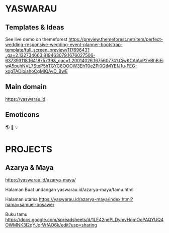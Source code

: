 # YASWARAU

## Templates & Ideas
See live demo on themeforest
https://preview.themeforest.net/item/perfect-wedding-responsive-wedding-event-planner-bootstrap-template/full_screen_preview/11769643?_ga=2.132734663.819463079.1676027506-637393118.1641875739&_gac=1.20014026.1675607741.CjwKCAiAxP2eBhBiEiwA5puhNVL7SteP5hTGYC8OOOW3EhT0eZPi0GtMYEfJ1u-FEG-xogTADlbiahoCgMIQAvD_BwE

## Main domain

https://yaswarau.id

## Emoticons

🌎 🚀 💡


# PROJECTS

## Azarya & Maya

https://yaswarau.id/azarya-maya/

Halaman Buat undangan
yaswarau.id/azarya-maya/tamu.html

Halaman utama
https://yaswarau.id/azarya-maya/index.html?nama=samuel-bosawer


Buku tamu 
https://docs.google.com/spreadsheets/d/1LE42nePLDymvHqmOoPAQYUQ4OWMNK3l2qYJqrWfAO6k/edit?usp=sharing